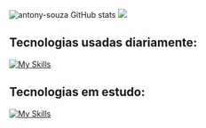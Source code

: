 ![antony-souza GitHub stats](https://github-readme-stats.vercel.app/api?username=antony-souza&show_icons=true&theme=tokyonight&locale=pt-br)
![](http://github-profile-summary-cards.vercel.app/api/cards/repos-per-language?username=antony-souza&theme=tokyonight) 
        
## Tecnologias usadas diariamente:
[![My Skills](https://skillicons.dev/icons?i=docker,postgres,prisma,nginx,nest,express,react,next,tailwind,js,ts,bash,html,css,git,vscode,vim)](https://skillicons.dev)     

## Tecnologias em estudo:
[![My Skills](https://skillicons.dev/icons?i=c,docker,postgres,prisma,nginx,nodejs,nest,express,react,next,tailwind,js,ts,mongodb,bash,linux,html,css,git,vscode,vim)](https://skillicons.dev)      
